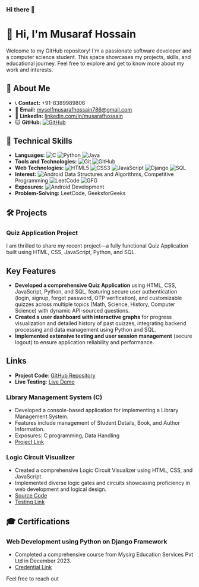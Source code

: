 ### Hi there 👋

# 👋 Hi, I'm Musaraf Hossain

Welcome to my GitHub repository! I'm a passionate software developer and a computer science student. This space showcases my projects, skills, and educational journey. Feel free to explore and get to know more about my work and interests.

## 🚀 About Me

- 📞 **Contact:** +91-8389989806
- 📧 **Email:** myselfmusarafhossain786@gmail.com
- 🔗 **LinkedIn:** [linkedin.com/in/musarafhossain](https://linkedin.com/in/musarafhossain)
- 🐱 **GitHub:** [![GitHub](https://img.shields.io/badge/GitHub-musarafhossain-blue?style=flat-square&logo=github)](https://github.com/musarafhossain)

## 🔧 Technical Skills

- **Languages:** ![C](https://img.shields.io/badge/C-%2300599C.svg?style=flat-square&logo=c&logoColor=white) ![Python](https://img.shields.io/badge/Python-%233776AB.svg?style=flat-square&logo=python&logoColor=white) ![Java](https://img.shields.io/badge/Java-%23ED8B00.svg?style=flat-square&logo=java&logoColor=white)
- **Tools and Technologies:** ![Git](https://img.shields.io/badge/Git-%23F05032.svg?style=flat-square&logo=git&logoColor=white) ![GitHub](https://img.shields.io/badge/GitHub-%23181717.svg?style=flat-square&logo=github&logoColor=white)
- **Web Technologies:** ![HTML5](https://img.shields.io/badge/HTML5-%23E34F26.svg?style=flat-square&logo=html5&logoColor=white) ![CSS3](https://img.shields.io/badge/CSS3-%231572B6.svg?style=flat-square&logo=css3&logoColor=white) ![JavaScript](https://img.shields.io/badge/JavaScript-%23F7DF1E.svg?style=flat-square&logo=javascript&logoColor=white) ![Django](https://img.shields.io/badge/Django-%23092E20.svg?style=flat-square&logo=django&logoColor=white) ![SQL](https://img.shields.io/badge/SQL-%23025E8C.svg?style=flat-square&logo=postgresql&logoColor=white)
- **Interest:** ![Android](https://img.shields.io/badge/Android-%233DDC84.svg?style=flat-square&logo=android&logoColor=white) Data Structures and Algorithms, Competitive Programming ![LeetCode](https://img.shields.io/badge/LeetCode-%23FFA116.svg?style=flat-square&logo=leetcode&logoColor=white) ![GFG](https://img.shields.io/badge/GeeksforGeeks-%23000000.svg?style=flat-square&logo=geeksforgeeks&logoColor=white)
- **Exposures:** ![Android Development](https://img.shields.io/badge/Android-%233DDC84.svg?style=flat-square&logo=android&logoColor=white)
- **Problem-Solving:** LeetCode, GeeksforGeeks

## 🛠️ Projects

### Quiz Application Project
I am thrilled to share my recent project—a fully functional Quiz Application built using HTML, CSS, JavaScript, Python, and SQL.

## Key Features
- **Developed a comprehensive Quiz Application** using HTML, CSS, JavaScript, Python, and SQL, featuring secure user authentication (login, signup, forgot password, OTP verification), and customizable quizzes across multiple topics (Math, Science, History, Computer Science) with dynamic API-sourced questions.
- **Created a user dashboard with interactive graphs** for progress visualization and detailed history of past quizzes, integrating backend processing and data management using Python and SQL.
- **Implemented extensive testing and user session management** (secure logout) to ensure application reliability and performance.

## Links
- **Project Code**: [GitHub Repository](https://github.com/musarafhossain/QuizApp)
- **Live Testing**: [Live Demo](https://musarafhossain.pythonanywhere.com/)


### Library Management System (C)

- Developed a console-based application for implementing a Library Management System.
- Features include management of Student Details, Book, and Author Information.
- Exposures: C programming, Data Handling
- [Project Link](https://github.com/musarafhossain/LibraryManagementSystem.git)

### Logic Circuit Visualizer

- Created a comprehensive Logic Circuit Visualizer using HTML, CSS, and JavaScript.
- Implemented diverse logic gates and circuits showcasing proficiency in web development and logical design.
- [Source Code](https://github.com/musarafhossain/LogicCircuitVisualizer.git)
- [Testing Link](https://musarafhossain.github.io/LogicCircuitVisualizer/)

## 🎓 Certifications

### Web Development using Python on Django Framework

- Completed a comprehensive course from Mysirg Education Services Pvt Ltd in December 2023.
- [Credential Link](https://premium.mysirg.com/learn/certificate/7484937-139195)

Feel free to reach out

<!--
**musarafhossain/musarafhossain** is a ✨ _special_ ✨ repository because its `README.md` (this file) appears on your GitHub profile.

Here are some ideas to get you started:

- 🔭 I’m currently working on ...
- 🌱 I’m currently learning ...
- 👯 I’m looking to collaborate on ...
- 🤔 I’m looking for help with ...
- 💬 Ask me about ...
- 📫 How to reach me: ...
- 😄 Pronouns: ...
- ⚡ Fun fact: ...
-->
